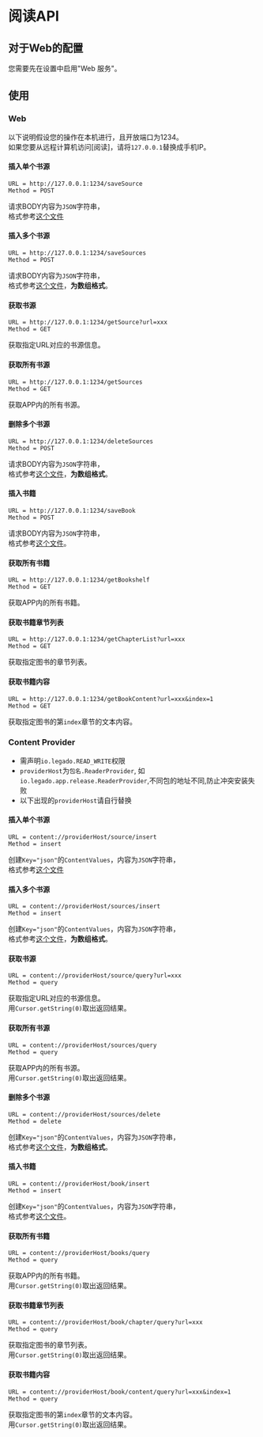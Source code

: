 # 阅读API
## 对于Web的配置
您需要先在设置中启用"Web 服务"。  
## 使用
### Web
以下说明假设您的操作在本机进行，且开放端口为1234。  
如果您要从远程计算机访问[阅读]，请将`127.0.0.1`替换成手机IP。
#### 插入单个书源
```
URL = http://127.0.0.1:1234/saveSource
Method = POST
```

请求BODY内容为`JSON`字符串，  
格式参考[这个文件](https://github.com/gedoor/legado/blob/master/app/src/main/java/io/legado/app/data/entities/BookSource.kt)

#### 插入多个书源
```
URL = http://127.0.0.1:1234/saveSources
Method = POST
```

请求BODY内容为`JSON`字符串，  
格式参考[这个文件](https://github.com/gedoor/legado/blob/master/app/src/main/java/io/legado/app/data/entities/BookSource.kt)，**为数组格式**。

#### 获取书源
```
URL = http://127.0.0.1:1234/getSource?url=xxx
Method = GET
```

获取指定URL对应的书源信息。  

#### 获取所有书源
```
URL = http://127.0.0.1:1234/getSources
Method = GET
```

获取APP内的所有书源。  

#### 删除多个书源
```
URL = http://127.0.0.1:1234/deleteSources
Method = POST
```

请求BODY内容为`JSON`字符串，  
格式参考[这个文件](https://github.com/gedoor/legado/blob/master/app/src/main/java/io/legado/app/data/entities/BookSource.kt)，**为数组格式**。

#### 插入书籍
```
URL = http://127.0.0.1:1234/saveBook
Method = POST
```

请求BODY内容为`JSON`字符串，  
格式参考[这个文件](https://github.com/gedoor/legado/blob/master/app/src/main/java/io/legado/app/data/entities/Book.kt)。

#### 获取所有书籍
```
URL = http://127.0.0.1:1234/getBookshelf
Method = GET
```

获取APP内的所有书籍。  

#### 获取书籍章节列表
```
URL = http://127.0.0.1:1234/getChapterList?url=xxx
Method = GET
```

获取指定图书的章节列表。   

#### 获取书籍内容

```
URL = http://127.0.0.1:1234/getBookContent?url=xxx&index=1
Method = GET
```

获取指定图书的第`index`章节的文本内容。     

### Content Provider
* 需声明`io.legado.READ_WRITE`权限
* `providerHost`为`包名.ReaderProvider`, 如`io.legado.app.release.ReaderProvider`,不同包的地址不同,防止冲突安装失败
* 以下出现的`providerHost`请自行替换
#### 插入单个书源
```
URL = content://providerHost/source/insert
Method = insert
```

创建`Key="json"`的`ContentValues`，内容为`JSON`字符串，  
格式参考[这个文件](https://github.com/gedoor/legado/blob/master/app/src/main/java/io/legado/app/data/entities/BookSource.kt)

#### 插入多个书源
```
URL = content://providerHost/sources/insert
Method = insert
```

创建`Key="json"`的`ContentValues`，内容为`JSON`字符串，  
格式参考[这个文件](https://github.com/gedoor/legado/blob/master/app/src/main/java/io/legado/app/data/entities/BookSource.kt)，**为数组格式**。

#### 获取书源
```
URL = content://providerHost/source/query?url=xxx
Method = query
```

获取指定URL对应的书源信息。  
用`Cursor.getString(0)`取出返回结果。

#### 获取所有书源
```
URL = content://providerHost/sources/query
Method = query
```

获取APP内的所有书源。  
用`Cursor.getString(0)`取出返回结果。

#### 删除多个书源
```
URL = content://providerHost/sources/delete
Method = delete
```

创建`Key="json"`的`ContentValues`，内容为`JSON`字符串，  
格式参考[这个文件](https://github.com/gedoor/legado/blob/master/app/src/main/java/io/legado/app/data/entities/BookSource.kt)，**为数组格式**。

#### 插入书籍
```
URL = content://providerHost/book/insert
Method = insert
```

创建`Key="json"`的`ContentValues`，内容为`JSON`字符串，  
格式参考[这个文件](https://github.com/gedoor/legado/blob/master/app/src/main/java/io/legado/app/data/entities/Book.kt)。

#### 获取所有书籍
```
URL = content://providerHost/books/query
Method = query
```

获取APP内的所有书籍。  
用`Cursor.getString(0)`取出返回结果。

#### 获取书籍章节列表
```
URL = content://providerHost/book/chapter/query?url=xxx
Method = query
```

获取指定图书的章节列表。   
用`Cursor.getString(0)`取出返回结果。

#### 获取书籍内容

```
URL = content://providerHost/book/content/query?url=xxx&index=1
Method = query
```

获取指定图书的第`index`章节的文本内容。     
用`Cursor.getString(0)`取出返回结果。
